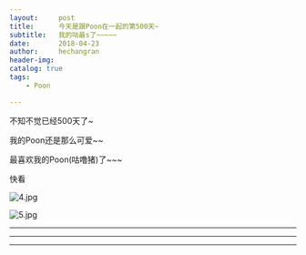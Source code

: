 ```yaml
---
layout:     post
title:      今天是跟Poon在一起的第500天~
subtitle:   我的咕最s了~~~~~
date:       2018-04-23
author:     hechangran
header-img:
catalog: true
tags:
    - Poon

---
```


不知不觉已经500天了~

我的Poon还是那么可爱~~

最喜欢我的Poon(咕噜猪)了~~~

快看

![4.jpg](https://storage.live.com/items/E8296157986DFB93!79912?authkey=AH5BGF0bMKCsU8A)

![5.jpg](https://storage.live.com/items/E8296157986DFB93!79913?authkey=AH5BGF0bMKCsU8A)





---



---









---
